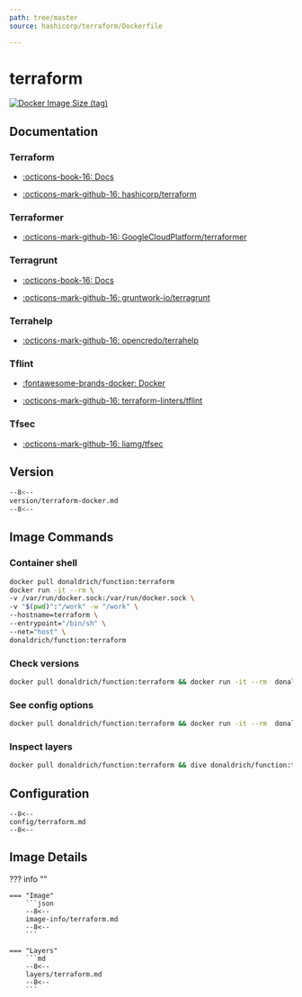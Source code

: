 ```yaml
---
path: tree/master
source: hashicorp/terraform/Dockerfile

---
```


# terraform

[![Docker Image Size (tag)](https://img.shields.io/docker/image-size/donaldrich/function/terraform?color=blue&label=donaldrich/function:terraform&logo=docker&style=flat-square)](https://hub.docker.com/r/donaldrich/function/terraform)

## Documentation

### Terraform

* [:octicons-book-16: Docs](https://www.terraform.io/docs)

* [:octicons-mark-github-16: hashicorp/terraform](https://github.com/hashicorp/terraform)

### Terraformer

* [:octicons-mark-github-16: GoogleCloudPlatform/terraformer](https://github.com/GoogleCloudPlatform/terraformer)

### Terragrunt

* [:octicons-book-16: Docs](https://terragrunt.gruntwork.io)

* [:octicons-mark-github-16: gruntwork-io/terragrunt](https://github.com/gruntwork-io/terragrunt)

### Terrahelp

* [:octicons-mark-github-16: opencredo/terrahelp](https://github.com/opencredo/terrahelp)

### Tflint

* [:fontawesome-brands-docker: Docker](https://hub.docker.com/r/wata727/tflint)

* [:octicons-mark-github-16: terraform-linters/tflint](https://github.com/terraform-linters/tflint)

### Tfsec

* [:octicons-mark-github-16: liamg/tfsec](https://github.com/liamg/tfsec)

## Version

```sh
--8<--
version/terraform-docker.md
--8<--
```

## Image Commands

### Container shell

```sh
docker pull donaldrich/function:terraform
docker run -it --rm \
-v /var/run/docker.sock:/var/run/docker.sock \
-v "$(pwd)":"/work" -w "/work" \
--hostname=terraform \
--entrypoint="/bin/sh" \
--net="host" \
donaldrich/function:terraform
```

### Check versions

```sh
docker pull donaldrich/function:terraform && docker run -it --rm  donaldrich/function:terraform validate
```

### See config options

```sh
docker pull donaldrich/function:terraform && docker run -it --rm  donaldrich/function:terraform help
```

### Inspect layers

```sh
docker pull donaldrich/function:terraform && dive donaldrich/function:terraform
```

## Configuration

```
--8<--
config/terraform.md
--8<--
```

## Image Details

??? info ""

    === "Image"
        ```json
        --8<--
        image-info/terraform.md
        --8<--
        ```

    === "Layers"
        ```md
        --8<--
        layers/terraform.md
        --8<--
        ```
